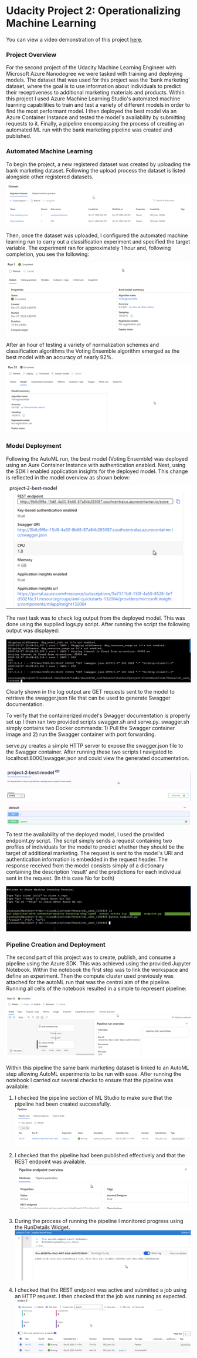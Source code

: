 # Udacity Project 2: Operationalizing Machine Learning

You can view a video demonstration of this project [here](https://www.youtube.com/watch?v=56DP9qvqsB4&t=1s&ab_channel=BennettLambert).

### Project Overview
For the second project of the Udacity Machine Learning Engineer with Microsoft Azure Nanodegree we were tasked with training and deploying models. The dataset that was used for this project was the 'bank marketing' dataset, where the goal is to use information about individuals to predict their receptiveness to additional marketing materials and products. Within this project I used Azure Machine Learning Studio's automated machine learning capabilities to train and test a variety of different models in order to find the most performant model. I then deployed the best model via an Azure Container Instance and tested the model's availability by submitting requests to it. Finally, a pipeline encompassing the process of creating an automated ML run with the bank marketing pipeline was created and published. 

### Automated Machine Learning
To begin the project, a new registered dataset was created by uploading the bank marketing dataset. Following the upload process the dataset is listed alongside other registered datasets.

![Registered dataset](/images/registered-dataset.png)

Then, once the dataset was uploaded, I configured the automated machine learning run to carry out a classification experiment and specified the target variable. The experiment ran for approximately 1 hour and, following completion, you see the following:

![AutoML completed](/images/completed-automl.png)

After an hour of testing a variety of normalization schemes and classification algorithms the Voting Ensemble algorithm emerged as the best model with an accuracy of nearly 92%.

![Best autoML model](/images/best-model.png)

### Model Deployment
Following the AutoML run, the best model (Voting Ensemble) was deployed using an Aure Container Instance with authentication enabled. Next, using the SDK I enabled application insights for the deployed model. This change is reflected in the model overview as shown below:

![Application Insights](/images/app-insights-best-model.png)

The next task was to check log output from the deployed model. This was done using the supplied logs.py script. After running the script the following output was displayed:

![Logs](/images/logging-py-output.png)

Clearly shown in the log output are GET requests sent to the model to retrieve the swagger.json file that can be used to generate Swagger documentation. 

To verify that the containerized model's Swagger documentation is properly set up I then ran two provided scripts swagger.sh and serve.py. swagger.sh simply contains two Docker commands: 1) Pull the Swagger container image and 2) run the Swagger container with port forwarding.

serve.py creates a simple HTTP server to expose the swagger.json file to the Swagger container. After running these two scripts I navigated to localhost:8000/swagger.json and could view the generated documentation.

![Swagger](/images/swagger-documentation.png)

To test the availability of the deployed model, I used the provided endpoint.py script. The script simply sends a request containing two profiles of individuals for the model to predict whether they should be the target of additional marketing. The request is sent to the model's URI and authentication information is embedded in the request header. The response received from the model consists simply of a dictionary containing the description 'result' and the predictions for each individual sent in the request. (In this case No for both)

![Predictions](/images/Model-response-json.png)

### Pipeline Creation and Deployment
The second part of this project was to create, publish, and consume a pipeline using the Azure SDK. This was achieved using the provided Jupyter Notebook. Within the notebook the first step was to link the workspace and define an experiment. Then the compute cluster used previously was attached for the autoML run that was the central aim of the pipeline. Running all cells of the notebook resulted in a simple to represent pipeline:

![Pipeline](/images/pipeline-designer.png)

Within this pipeline the same bank marketing dataset is linked to an AutoML step allowing AutoML experiments to be run with ease. 
After running the notebook I carried out several checks to ensure that the pipeline was available:

1) I checked the pipeline section of ML Studio to make sure that the pipeline had been created successfully.
![Pipeline Created](/images/running-pipeline.png)

2) I checked that the pipeline had been published effectively and that the REST endpoint was available.
![Available Pipeline](/images/active-pipeline.png)

3) During the process of running the pipeline I monitored progress using the RunDetails Widget.
![RD widget](/images/widgets.png)

4) I checked that the REST endpoint was active and submitted a job using an HTTP request. I then checked that the job was running as expected.
![piplin](/images/running-pipeline2.png)
